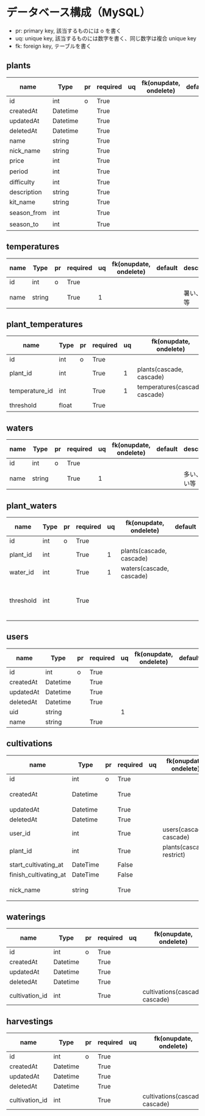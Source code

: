 # データベース構成（MySQL）

- pr: primary key, 該当するものには o を書く
- uq: unique key, 該当するものには数字を書く、同じ数字は複合 unique key
- fk: foreign key, テーブルを書く

## plants

| name        | Type     | pr  | required | uq  | fk(onupdate, ondelete) | default | description |
| ----------- | -------- | --- | -------- | --- | ---------------------- | ------- | ----------- |
| id          | int      | o   | True     |
| createdAt   | Datetime |     | True     |
| updatedAt   | Datetime |     | True     |
| deletedAt   | Datetime |     | True     |
| name        | string   |     | True     |
| nick_name   | string   |     | True     |
| price       | int      |     | True     |
| period      | int      |     | True     |     |                        |         | 日          |
| difficulty  | int      |     | True     |     |                        |         | 1~3?        |
| description | string   |     | True     |
| kit_name    | string   |     | True     |
| season_from | int      |     | True     |     |                        |         | 月          |
| season_to   | int      |     | True     |     |                        |         | 月          |

## temperatures

| name | Type   | pr  | required | uq  | fk(onupdate, ondelete) | default | description  |
| ---- | ------ | --- | -------- | --- | ---------------------- | ------- | ------------ |
| id   | int    | o   | True     |
| name | string |     | True     | 1   |                        |         | 暑い、寒い等 |

## plant_temperatures

| name           | Type  | pr  | required | uq  | fk(onupdate, ondelete)         | default | description |
| -------------- | ----- | --- | -------- | --- | ------------------------------ | ------- | ----------- |
| id             | int   | o   | True     |
| plant_id       | int   |     | True     | 1   | plants(cascade, cascade)       |
| temperature_id | int   |     | True     | 1   | temperatures(cascade, cascade) |
| threshold      | float |     | True     |     |                                |         | 気温（℃）   |

## waters

| name | Type   | pr  | required | uq  | fk(onupdate, ondelete) | default | description    |
| ---- | ------ | --- | -------- | --- | ---------------------- | ------- | -------------- |
| id   | int    | o   | True     |
| name | string |     | True     | 1   |                        |         | 多い、少ない等 |

## plant_waters

| name      | Type | pr  | required | uq  | fk(onupdate, ondelete)   | default | description                           |
| --------- | ---- | --- | -------- | --- | ------------------------ | ------- | ------------------------------------- |
| id        | int  | o   | True     |
| plant_id  | int  |     | True     | 1   | plants(cascade, cascade) |
| water_id  | int  |     | True     | 1   | waters(cascade, cascade) |
| threshold | int  |     | True     |     |                          |         | 水分量を指す数値、型は int でよさそう |

## users

| name      | Type     | pr  | required | uq  | fk(onupdate, ondelete) | default | description |
| --------- | -------- | --- | -------- | --- | ---------------------- | ------- | ----------- |
| id        | int      | o   | True     |
| createdAt | Datetime |     | True     |
| updatedAt | Datetime |     | True     |
| deletedAt | Datetime |     | True     |
| uid       | string   |     |          | 1   |
| name      | string   |     | True     |

## cultivations

| name                  | Type     | pr  | required | uq  | fk(onupdate, ondelete)    | default            | description      |
| --------------------- | -------- | --- | -------- | --- | ------------------------- | ------------------ | ---------------- |
| id                    | int      | o   | True     |
| createdAt             | Datetime |     | True     |     |                           |                    | 購入日と同値     |
| updatedAt             | Datetime |     | True     |
| deletedAt             | Datetime |     | True     |
| user_id               | int      |     | True     |     | users(cascade, cascade)   |
| plant_id              | int      |     | True     |     | plants(cascade, restrict) |
| start_cultivating_at  | DateTime |     | False    |
| finish_cultivating_at | DateTime |     | False    |
| nick_name             | string   |     | True     |     |                           | plant_id.nick_name | ユーザーが変更可 |

## waterings

| name           | Type     | pr  | required | uq  | fk(onupdate, ondelete)         | default | description |
| -------------- | -------- | --- | -------- | --- | ------------------------------ | ------- | ----------- |
| id             | int      | o   | True     |
| createdAt      | Datetime |     | True     |
| updatedAt      | Datetime |     | True     |
| deletedAt      | Datetime |     | True     |
| cultivation_id | int      |     | True     |     | cultivations(cascade, cascade) |

## harvestings

| name           | Type     | pr  | required | uq  | fk(onupdate, ondelete)         | default | description |
| -------------- | -------- | --- | -------- | --- | ------------------------------ | ------- | ----------- |
| id             | int      | o   | True     |
| createdAt      | Datetime |     | True     |
| updatedAt      | Datetime |     | True     |
| deletedAt      | Datetime |     | True     |
| cultivation_id | int      |     | True     |     | cultivations(cascade, cascade) |
